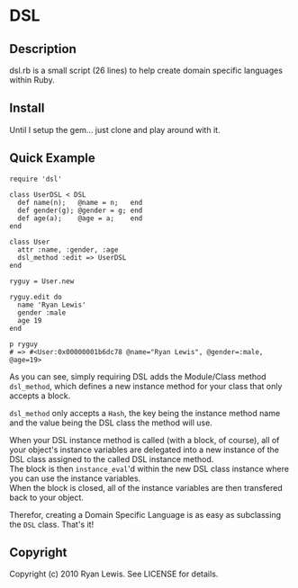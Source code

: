 # DSL

## Description

dsl.rb is a small script (26 lines) to help create domain specific languages within Ruby.

## Install

Until I setup the gem... just clone and play around with it.

## Quick Example

    require 'dsl'

    class UserDSL < DSL
      def name(n);   @name = n;   end
      def gender(g); @gender = g; end
      def age(a);    @age = a;    end
    end

    class User
      attr :name, :gender, :age
      dsl_method :edit => UserDSL
    end

    ryguy = User.new

    ryguy.edit do
      name 'Ryan Lewis'
      gender :male
      age 19
    end

    p ryguy
    # => #<User:0x00000001b6dc78 @name="Ryan Lewis", @gender=:male, @age=19>

As you can see, simply requiring DSL adds the Module/Class method `dsl_method`, which defines a new instance method for your class that only accepts a block.

`dsl_method` only accepts a `Hash`, the key being the instance method name and the value being the DSL class the method will use.

When your DSL instance method is called (with a block, of course), all of your object's instance variables are delegated into a new instance of the DSL class assigned to the called DSL instance method.  
The block is then `instance_eval`'d within the new DSL class instance where you can use the instance variables.  
When the block is closed, all of the instance variables are then transfered back to your object.

Therefor, creating a Domain Specific Language is as easy as subclassing the `DSL` class. That's it!

## Copyright

Copyright (c) 2010 Ryan Lewis. See LICENSE for details.
